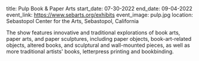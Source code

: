 title: Pulp Book & Paper Arts
start_date: 07-30-2022
end_date: 09-04-2022
event_link: https://www.sebarts.org/exhibits
event_image: pulp.jpg 
location: Sebastopol Center for the Arts, Sebastopol, California

The show features innovative and traditional explorations of book arts, paper arts, and paper sculptures, including paper objects, book-art-related objects, altered books, and sculptural and wall-mounted pieces, as well as more traditional artists' books, letterpress printing and bookbinding. 
